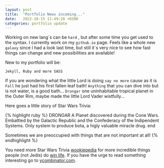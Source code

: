 ```yaml
---
layout: post
title:  "Portfolio News incoming..."
date:   2022-10-15 11:49:20 +0200
categories: portfolio update
---
```

Working on new lang´s can be `hard` , but after some time you get used to the syntax. I currently work on my `github.io` page. Feels like a whole new `galaxy` since I had a look last time, but still it´s very nice to see how fast things can change and new possibilities are available!

New to my portfolio will be:

`Jekyll, Ruby and more SASS`

If you are wondering what the little Lord is doing `say no more` cause as it is `Fall` he just had his first fallen leaf bath! `Anything` that you can dive into but is not water, is a good bath... `Drongar` one uninhabitable tropical planet in the Outer Rim, maybe made the little Lord Vader wistfully...

Here goes a little story of Star Wars Trivia:

{% highlight ruby %}
DRONGAR A Planet discovered during the Cone Wars.
Embattled by the Galactic Republic and the Confederacy of the Indipendent Systems.
Only system to produce bota, a higly valuable miracle drug.
end

Sometimes we are preoccupied with things that are not important at all!
{% endhighlight %}

You need more Star Wars Trivia [wookiepedia][wookiepedia-link] for more incredible things people (not Jedis) do [win life][my-winpage]. If you have the urge to read something interesting go to [ycombinator.com][hacker-news].

[wookiepedia-link]: https://starwars.fandom.com/wiki/Special:AllPages
[my-winpage]:   https://www.youtube.com/c/WincompilationDeluxe
[hacker-news]: https://talk.jekyllrb.com/
